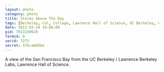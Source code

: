 ```yaml
---
layout: photo
category: photo
title: Storms Above The Bay
tags: [Berkeley, Cal, College, Lawrence Hall of Science, UC Berkeley, CA, U.S.A., Michael Ball, cycomachead, Canon 7D, landscape, San Francisco Bay, the bay, east bay, night, HDR, HDRI, EF-S 10-22, Berkeley Hills, SF, water, storms, clouds]
date: 2012-03-24 19:88:00
pid: 7013150629
farmid: 8
serid: 7272
secret: 47bcab85be
---
```


A view of the San Francisco Bay from the UC Berkeley / Lawrence Berkeley Labs, Lawrence Hall of Science.
